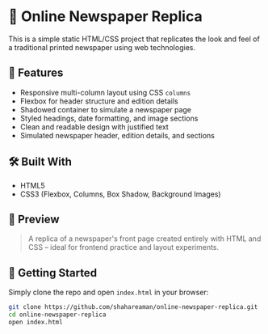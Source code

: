 # 📰 Online Newspaper Replica

This is a simple static HTML/CSS project that replicates the look and feel of a traditional printed newspaper using web technologies.

## 🧱 Features

- Responsive multi-column layout using CSS `columns`
- Flexbox for header structure and edition details
- Shadowed container to simulate a newspaper page
- Styled headings, date formatting, and image sections
- Clean and readable design with justified text
- Simulated newspaper header, edition details, and sections

## 🛠️ Built With

- HTML5
- CSS3 (Flexbox, Columns, Box Shadow, Background Images)

## 📸 Preview

> A replica of a newspaper's front page created entirely with HTML and CSS – ideal for frontend practice and layout experiments.

## 🚀 Getting Started

Simply clone the repo and open `index.html` in your browser:

```bash
git clone https://github.com/shahareaman/online-newspaper-replica.git
cd online-newspaper-replica
open index.html
